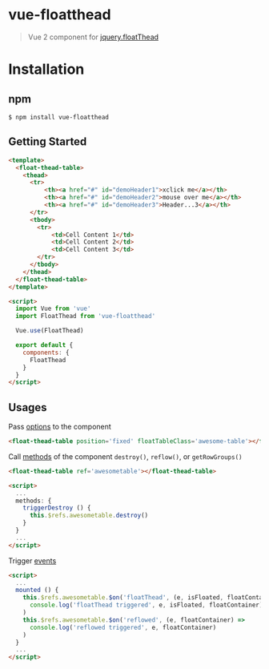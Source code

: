 # vue-floatthead

> Vue 2 component for [jquery.floatThead](http://mkoryak.github.io/floatThead/)

# Installation

## npm
```shell
$ npm install vue-floatthead
```

## Getting Started

```html
<template>
  <float-thead-table>
    <thead>
      <tr>
          <th><a href="#" id="demoHeader1">xclick me</a></th>
          <th><a href="#" id="demoHeader2">mouse over me</a></th>
          <th><a href="#" id="demoHeader3">Header...3</a></th>
      </tr>
      <tbody>
        <tr>
            <td>Cell Content 1</td>
            <td>Cell Content 2</td>
            <td>Cell Content 3</td>
        </tr>
      </tbody>
    </thead>
  </float-thead-table>
</template>

<script>
  import Vue from 'vue'
  import FloatThead from 'vue-floatthead'

  Vue.use(FloatThead)

  export default {
    components: {
      FloatThead
    }
  }
</script>
```

## Usages

Pass [options](http://mkoryak.github.io/floatThead/#options) to the component
```html
<float-thead-table position='fixed' floatTableClass='awesome-table'></float-thead-table>
```

Call [methods](http://mkoryak.github.io/floatThead/#methods) of the component
`destroy()`, `reflow()`, or `getRowGroups()`

```html
<float-thead-table ref='awesometable'></float-thead-table>

<script>
  ...
  methods: {
    triggerDestroy () {
      this.$refs.awesometable.destroy()
    }
  }
  ...
</script>
```

Trigger [events](http://mkoryak.github.io/floatThead/#events)
```html
<script>
  ...
  mounted () {
    this.$refs.awesometable.$on('floatThead', (e, isFloated, floatContainer) =>
      console.log('floatThead triggered', e, isFloated, floatContainer)
    )
    this.$refs.awesometable.$on('reflowed', (e, floatContainer) =>
      console.log('reflowed triggered', e, floatContainer)
    )
  }
  ...
</script>

```
